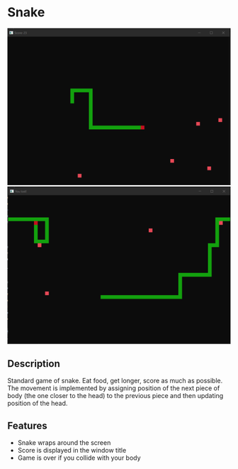 Snake
=====

![Screenshot](Screenshot1.png)
![Screenshot](Screenshot2.png)

Description
---------
Standard game of snake. Eat food, get longer, score as much as possible.
The movement is implemented by assigning position of the next piece of 
body (the one closer to the head) to the previous piece and then updating
position of the head.

Features
---------
- Snake wraps around the screen
- Score is displayed in the window title
- Game is over if you collide with your body